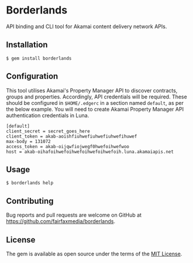 # Borderlands

API binding and CLI tool for Akamai content delivery network APIs.

## Installation

    $ gem install borderlands

## Configuration

This tool utilises Akamai's Property Manager API to discover contracts, groups
and properties.  Accordingly, API credentials will be required. These should be
configured in `$HOME/.edgerc` in a section named `default`, as per the below
example. You will need to create Akamai Property Manager API authentication
credentials in Luna.

    [default]
    client_secret = secret_goes_here
    client_token = akab-aoishfiuhwefiuhwefiuhwefihuwef
    max-body = 131072
    access_token = akab-oijqwfiojwegf0hwefoihwefwoo
    host = akab-oihafoihwefoihwefoihwefoihwefoih.luna.akamaiapis.net

## Usage

    $ borderlands help

## Contributing

Bug reports and pull requests are welcome on GitHub at https://github.com/fairfaxmedia/borderlands.


## License

The gem is available as open source under the terms of the [MIT License](http://opensource.org/licenses/MIT).

